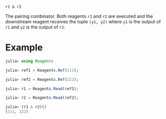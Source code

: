     r1 & r2

The pairing combinator. Both reagents `r1` and `r2` are executed and the
downstream reagent receives the tuple `(y1, y2)` where `y1` is the output of
`r1` and `y2` is the output of `r2`.

# Example

```julia
julia> using Reagents

julia> ref1 = Reagents.Ref(111);

julia> ref2 = Reagents.Ref(222);

julia> r1 = Reagents.Read(ref1);

julia> r2 = Reagents.Read(ref2);

julia> (r1 & r2)()
(111, 222)
```
